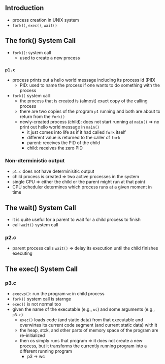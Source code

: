 ## Introduction

- process creation in UNIX system
- `fork()`, `exec()`, `wait()`

## The fork() System Call

- `fork()`: system call
  - used to create a new process

### `p1.c`

- process prints out a hello world message including its process id (PID)
  - PID: used to name the process if one wants to do something with the process
- `fork()` system call
  - the process that is created is (almost) exact copy of the calling process
  - there are two copies of the program `p1` running and both are about to return from the `fork()`
  - newly-created process (child): does not start running at `main()` => no print out hello world message in `main()`
    - it just comes into life as if it had called `fork` itself
    - different value is returned to the caller of `fork`
    - parent: receives the PID of the child
    - child: receives the zero PID

### Non-dterministic output

- `p1.c` does not have determinisitic output
- child process is created => two active processes in the system
- single CPU => either the child or the parent might run at that point
- CPU scheduler determines which process runs at a given moment in time

## The wait() System Call

- it is quite useful for a parent to wait for a child process to finish
- call `wait()` system call

### p2.c

- parent process calls `wait()` => delay its execution until the child finishes executing

## The exec() System Call

### p3.c

- `execvp()`: run the program `wc` in child process
- `fork()` system call is starnge
- `exec()` is not normal too
- given the name of the executable (e.g., `wc`) and some arguments (e.g., `p3.c`)
  - `exec()` loads code (and static data) from that executable and overwirtes its current code segment (and current static data) with it
  - the heap, stck, and other parts of memory space of the program are re-initialized
  - then os simply runs that program => it does not create a new process, but it transforms the currently running program into a different running program
    - p3 -> wc
